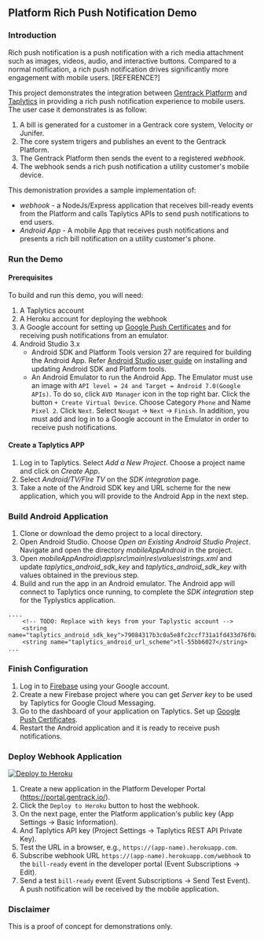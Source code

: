 ## Platform Rich Push Notification Demo

### Introduction

Rich push notification is a push notification with a rich media attachment such as images, videos, audio, and interactive buttons.
Compared to a normal notification, a rich push notification drives significantly more engagement with mobile users. [REFERENCE?]

This project demonstrates the integration between [Gentrack Platform](https://help.gentrack.com/platform) and [Taplytics](https://taplytics.com/) in providing a rich push notification experience to mobile users. The user case it demonstrates is as follow:
1. A bill is generated for a customer in a Gentrack core system, Velocity or Junifer.
2. The core system trigers and publishes an event to the Gentrack Platform.
3. The Gentrack Platform then sends the event to a registered *webhook*.
4. The webhook sends a rich push notification a utility customer's mobile device.

This demonistration provides a sample implementation of:
* *webhook* - a NodeJs/Express application that receives bill-ready events from the Platform and calls Taplytics APIs to send push notifications to end users.
* *Android App* -  A mobile App that receives push notifications and presents a rich bill notification on a utility customer's phone.

### Run the Demo

#### Prerequisites
To build and run this demo, you will need:
1. A Taplytics account
2. A Heroku account for deploying the webhook
3. A Google account for setting up [Google Push Certificates](https://taplytics.com/docs/guides/push-notifications/google-push-certificates) and for receiving push notifications from an emulator.
3. Android Studio 3.x
    * Android SDK and Platform Tools version 27 are required for building the Android App. Refer [Android Studio user guide](https://developer.android.com/studio/intro/update.html) on installing and updating Android SDK and Platform tools.
    * An Android Emulator to run the Android App. The Emulator must use an image with `API level = 24 and Target = Android 7.0(Google APIs)`. To do so, click `AVD Manager` icon in the top right bar. Click the button `+ Create Virtual Device`. Choose Category `Phone` and Name `Pixel 2`. Click `Next`. Select `Nougat` -> `Next` -> `Finish`. In addition, you must add and log in to a Google account in the Emulator in order to receive push notifications.

#### Create a Taplytics APP
1. Log in to Taplytics. Select *Add a New Project*. Choose a project name and click on *Create App*.
2. Select *Android/TV/FIre TV* on the *SDK integration* page.
3. Take a note of the Android SDK key and URL scheme for the new application, which you will provide to the Android App in the next step.

### Build Android Application
1. Clone or download the demo project to a local directory.
2. Open Android Studio. Choose *Open an Existing Android Studio Project*. Navigate and open the directory *mobileAppAndroid* in the project.
3. Open *mobileAppAndroid\app\src\main\res\values\strings.xml* and update *taplytics_android_sdk_key* and *taplytics_android_sdk_key* with values obtained in the previous step.
4. Build and run the app in an Android emulator. The Android app will connect to Taplytics once running, to complete the *SDK integration* step for the Typlystics application.

```
....
    <!-- TODO: Replace with keys from your Taplystic account -->
    <string name="taplytics_android_sdk_key">79084317b3c0a5e8fc2ccf731a1fd433d76f0a72</string>
    <string name="taplytics_android_url_scheme">tl-55bb6027</string>
...
```

### Finish Configuration
1. Log in to [Firebase](https://firebase.google.com/) using your Google account.
2. Create a new Firebase project where you can get *Server key* to be used by Taplytics for Google Cloud Messaging.
3. Go to the dashboard of your application on Taplytics. Set up [Google Push Certificates](https://taplytics.com/docs/guides/push-notifications/google-push-certificates).
4. Restart the Android application and it is ready to receive push notifications.

### Deploy Webhook Application
[![Deploy to Heroku](https://www.herokucdn.com/deploy/button.png)](https://heroku.com/deploy?template=https://github.com/jamesa-gentrack/platform-demo-notification)

1. Create a new application in the Platform Developer Portal (https://portal.gentrack.io/).
2. Click the `Deploy to Heroku` button to host the webhook.
3. On the next page, enter the Platform application's public key (App Settings -> Basic Information).
4. And Taplytics API key (Project Settings -> Taplytics REST API Private Key).
5. Test the URL in a browser, e.g., `https://(app-name).herokuapp.com`.
6. Subscribe webhook URL `https://(app-name).herokuapp.com/webhook` to the `bill-ready` event in the developer portal (Event Subscriptions -> Edit).
7. Send a test `bill-ready` event (Event Subscriptions -> Send Test Event). A push notification will be received by the mobile application.

### Disclaimer
This is a proof of concept for demonstrations only.
